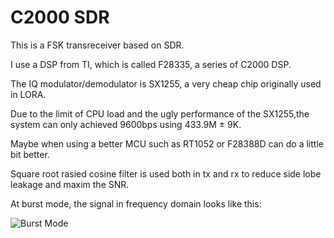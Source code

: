 # C2000 SDR

This is a FSK transreceiver based on SDR.

I use a DSP from TI, which is called F28335, a series of C2000 DSP.

The IQ modulator/demodulator is SX1255, a very cheap chip originally used in LORA.

Due to the limit of CPU load and the ugly performance of the SX1255,the system can only achieved 9600bps using 433.9M ± 9K.

Maybe when using a better MCU such as RT1052 or F28388D can do a little bit better.

Square root rasied cosine filter is used both in tx and rx to reduce side lobe leakage and maxim the SNR.

At burst mode, the signal in frequency domain looks like this:

![Burst Mode](https://github.com/zhaohengbo/C2000-SDR/blob/master/screenshot/1.PNG)